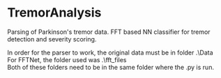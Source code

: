 # TremorAnalysis
Parsing of Parkinson's tremor data. FFT based NN classifier for tremor detection and severity scoring.

In order for the parser to work, the original data must be in folder .\Data\
For FFTNet, the folder used was .\fft_files\
Both of these folders need to be in the same folder where the .py is run.
